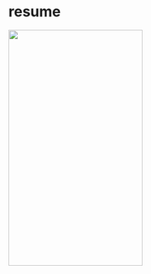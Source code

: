 # resume

<img src="https://github.com/lagoJin/resume/blob/master/untitled.gif" width = "264" height = "464"/>
